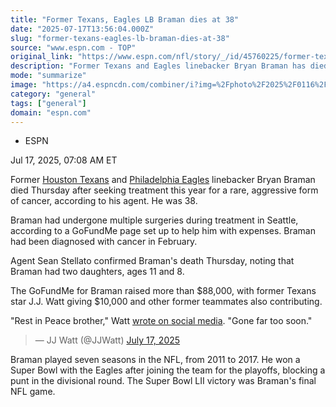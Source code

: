 ```yaml
---
title: "Former Texans, Eagles LB Braman dies at 38"
date: "2025-07-17T13:56:04.000Z"
slug: "former-texans-eagles-lb-braman-dies-at-38"
source: "www.espn.com - TOP"
original_link: "https://www.espn.com/nfl/story/_/id/45760225/former-texans-eagles-lb-bryan-braman-dies-age-38"
description: "Former Texans and Eagles linebacker Bryan Braman has died after seeking treatment this year for a rare, aggressive form of cancer, according to his agent. He was 38."
mode: "summarize"
image: "https://a4.espncdn.com/combiner/i?img=%2Fphoto%2F2025%2F0116%2Fr1439249_1296x729_16%2D9.jpg"
category: "general"
tags: ["general"]
domain: "espn.com"
---
```

<div id="readability-page-1" class="page"><div><div><ul><li><p>ESPN</p></li></ul><p><span>Jul 17, 2025, 07:08 AM ET</span></p></div><p>Former <a data-clubhouse-guid="595690b3-2161-4913-a7a7-814af2fd2621" href="https://www.espn.com/nfl/team/_/name/hou/houston-texans">Houston Texans</a> and <a data-clubhouse-guid="d1a9b001-1df7-fbd7-ae4c-6ca7065286ec" href="https://www.espn.com/nfl/team/_/name/phi/philadelphia-eagles">Philadelphia Eagles</a> linebacker Bryan Braman died Thursday after seeking treatment this year for a rare, aggressive form of cancer, according to his agent. He was 38.</p><p>Braman had undergone multiple surgeries during treatment in Seattle, according to a GoFundMe page set up to help him with expenses. Braman had been diagnosed with cancer in February.</p><p>Agent Sean Stellato confirmed Braman's death Thursday, noting that Braman had two daughters, ages 11 and 8.</p><p>The GoFundMe for Braman raised more than $88,000, with former Texans star J.J. Watt giving $10,000 and other former teammates also contributing.</p><p>"Rest in Peace brother," Watt <a href="https://x.com/JJWatt/status/1945820572564271292">wrote on social media</a>. "Gone far too soon."</p><blockquote>— JJ Watt (@JJWatt) <a href="https://twitter.com/JJWatt/status/1945820572564271292?ref_src=twsrc%5Etfw">July 17, 2025</a></blockquote> <p>Braman played seven seasons in the NFL, from 2011 to 2017. He won a Super Bowl with the Eagles after joining the team for the playoffs, blocking a punt in the divisional round. The Super Bowl LII victory was Braman's final NFL game.</p>
</div></div>